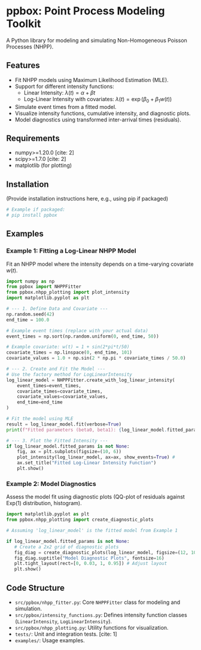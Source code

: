 # ppbox: Point Process Modeling Toolkit

A Python library for modeling and simulating Non-Homogeneous Poisson Processes (NHPP).

## Features

* Fit NHPP models using Maximum Likelihood Estimation (MLE).
* Support for different intensity functions:
    * Linear Intensity: $\lambda(t) = \alpha + \beta t$
    * Log-Linear Intensity with covariates: $\lambda(t) = \exp(\beta_0 + \beta_1 w(t))$
* Simulate event times from a fitted model.
* Visualize intensity functions, cumulative intensity, and diagnostic plots.
* Model diagnostics using transformed inter-arrival times (residuals).

## Requirements

* numpy>=1.20.0 [cite: 2]
* scipy>=1.7.0 [cite: 2]
* matplotlib (for plotting)

## Installation

(Provide installation instructions here, e.g., using pip if packaged)

```bash
# Example if packaged:
# pip install ppbox 
```

## Examples

### Example 1: Fitting a Log-Linear NHPP Model

Fit an NHPP model where the intensity depends on a time-varying covariate $w(t)$.

```python
import numpy as np
from ppbox import NHPPFitter
from ppbox.nhpp_plotting import plot_intensity
import matplotlib.pyplot as plt

# --- 1. Define Data and Covariate --- 
np.random.seed(42)
end_time = 100.0

# Example event times (replace with your actual data)
event_times = np.sort(np.random.uniform(0, end_time, 50)) 

# Example covariate: w(t) = 1 + sin(2*pi*t/50)
covariate_times = np.linspace(0, end_time, 101)
covariate_values = 1.0 + np.sin(2 * np.pi * covariate_times / 50.0)

# --- 2. Create and Fit the Model ---
# Use the factory method for LogLinearIntensity
log_linear_model = NHPPFitter.create_with_log_linear_intensity(
    event_times=event_times,
    covariate_times=covariate_times,
    covariate_values=covariate_values,
    end_time=end_time
)

# Fit the model using MLE
result = log_linear_model.fit(verbose=True) 
print(f"Fitted parameters (beta0, beta1): {log_linear_model.fitted_params}")

# --- 3. Plot the Fitted Intensity ---
if log_linear_model.fitted_params is not None:
    fig, ax = plt.subplots(figsize=(10, 6))
    plot_intensity(log_linear_model, ax=ax, show_events=True) #
    ax.set_title("Fitted Log-Linear Intensity Function")
    plt.show()
```

### Example 2: Model Diagnostics

Assess the model fit using diagnostic plots (QQ-plot of residuals against Exp(1) distribution, histogram).

```python
import matplotlib.pyplot as plt
from ppbox.nhpp_plotting import create_diagnostic_plots

# Assuming 'log_linear_model' is the fitted model from Example 1

if log_linear_model.fitted_params is not None:
   # Create a 2x2 grid of diagnostic plots
   fig_diag = create_diagnostic_plots(log_linear_model, figsize=(12, 10)) 
   fig_diag.suptitle("Model Diagnostic Plots", fontsize=16)
   plt.tight_layout(rect=[0, 0.03, 1, 0.95]) # Adjust layout
   plt.show()
```

## Code Structure

* `src/ppbox/nhpp_fitter.py`: Core `NHPPFitter` class for modeling and simulation.
* `src/ppbox/intensity_functions.py`: Defines intensity function classes (`LinearIntensity`, `LogLinearIntensity`).
* `src/ppbox/nhpp_plotting.py`: Utility functions for visualization.
* `tests/`: Unit and integration tests. [cite: 1]
* `examples/`: Usage examples.